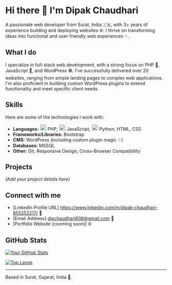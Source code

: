 # Hi there 👋 I'm Dipak Chaudhari

A passionate web developer from Surat, India 🇮🇳, with 3+ years of experience building and deploying websites 🌐. I thrive on transforming ideas into functional and user-friendly web experiences ✨.

## What I do

I specialize in full-stack web development, with a strong focus on PHP 🐘, JavaScript 🚀, and WordPress 🛠️. I've successfully delivered over 20 websites, ranging from simple landing pages to complex web applications. I'm also proficient in building custom WordPress plugins to extend functionality and meet specific client needs.

## Skills

Here are some of the technologies I work with:

*   **Languages:** <img src="https://cdn.jsdelivr.net/gh/devicons/devicon/icons/php/php-plain.svg" alt="php" width="20" height="20"/> PHP, <img src="https://cdn.jsdelivr.net/gh/devicons/devicon/icons/javascript/javascript-plain.svg" alt="javascript" width="20" height="20"/> JavaScript, <img src="https://cdn.jsdelivr.net/gh/devicons/devicon/icons/python/python-plain.svg" alt="python" width="20" height="20"/> Python, HTML, CSS
*   **Frameworks/Libraries:** Bootstrap
*   **CMS:** WordPress (including custom plugin magic ✨)
*   **Databases:** MSSQL
*   **Other:** Git, Responsive Design, Cross-Browser Compatibility

## Projects

*(Add your project details here)*

## Connect with me

*   [LinkedIn Profile URL] https://www.linkedin.com/in/dipak-chaudhari-855252217/ 🔗
*   [Email Address] dipchaudhari608@gmail.com 📧
*   [Portfolio Website (cooming soon)] 🌐

## GitHub Stats

[![Your GitHub Stats](https://github-readme-stats.vercel.app/api?username=deadpool608&show_icons=true&theme=radical)](https://github.com/anuraghazra/github-readme-stats)

[![Top Langs](https://github-readme-stats.vercel.app/api/top-langs/?username=deadpool608&layout=compact)](https://github.com/anuraghazra/github-readme-stats)

---

Based in Surat, Gujarat, India 📍.
